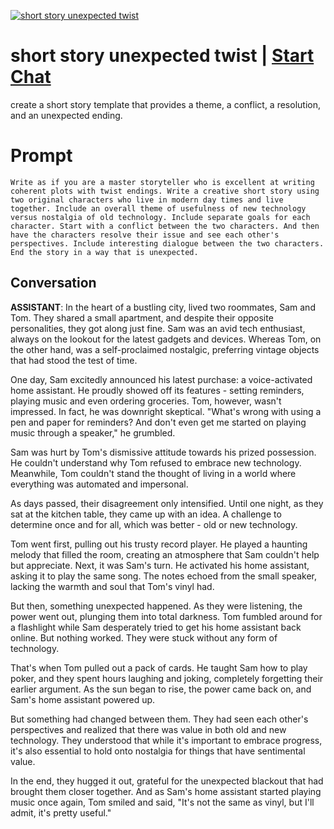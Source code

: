 
[![short story unexpected twist ](https://flow-prompt-covers.s3.us-west-1.amazonaws.com/icon/minimalist/mini_10.png)](https://gptcall.net/chat.html?data=%7B%22contact%22%3A%7B%22id%22%3A%22OYxlPmDxXyvSyWkE2jE48%22%2C%22flow%22%3Atrue%7D%7D)
# short story unexpected twist  | [Start Chat](https://gptcall.net/chat.html?data=%7B%22contact%22%3A%7B%22id%22%3A%22OYxlPmDxXyvSyWkE2jE48%22%2C%22flow%22%3Atrue%7D%7D)
create a short story template that provides a theme, a conflict, a resolution, and an unexpected ending. 

# Prompt

```
Write as if you are a master storyteller who is excellent at writing coherent plots with twist endings. Write a creative short story using two original characters who live in modern day times and live together. Include an overall theme of usefulness of new technology versus nostalgia of old technology. Include separate goals for each character. Start with a conflict between the two characters. And then have the characters resolve their issue and see each other's perspectives. Include interesting dialogue between the two characters. End the story in a way that is unexpected.
```

## Conversation

**ASSISTANT**: In the heart of a bustling city, lived two roommates, Sam and Tom. They shared a small apartment, and despite their opposite personalities, they got along just fine. Sam was an avid tech enthusiast, always on the lookout for the latest gadgets and devices. Whereas Tom, on the other hand, was a self-proclaimed nostalgic, preferring vintage objects that had stood the test of time.



One day, Sam excitedly announced his latest purchase: a voice-activated home assistant. He proudly showed off its features - setting reminders, playing music and even ordering groceries. Tom, however, wasn't impressed. In fact, he was downright skeptical. "What's wrong with using a pen and paper for reminders? And don't even get me started on playing music through a speaker," he grumbled.



Sam was hurt by Tom's dismissive attitude towards his prized possession. He couldn't understand why Tom refused to embrace new technology. Meanwhile, Tom couldn't stand the thought of living in a world where everything was automated and impersonal.



As days passed, their disagreement only intensified. Until one night, as they sat at the kitchen table, they came up with an idea. A challenge to determine once and for all, which was better - old or new technology.



Tom went first, pulling out his trusty record player. He played a haunting melody that filled the room, creating an atmosphere that Sam couldn't help but appreciate. Next, it was Sam's turn. He activated his home assistant, asking it to play the same song. The notes echoed from the small speaker, lacking the warmth and soul that Tom's vinyl had.



But then, something unexpected happened. As they were listening, the power went out, plunging them into total darkness. Tom fumbled around for a flashlight while Sam desperately tried to get his home assistant back online. But nothing worked. They were stuck without any form of technology.



That's when Tom pulled out a pack of cards. He taught Sam how to play poker, and they spent hours laughing and joking, completely forgetting their earlier argument. As the sun began to rise, the power came back on, and Sam's home assistant powered up.



But something had changed between them. They had seen each other's perspectives and realized that there was value in both old and new technology. They understood that while it's important to embrace progress, it's also essential to hold onto nostalgia for things that have sentimental value.



In the end, they hugged it out, grateful for the unexpected blackout that had brought them closer together. And as Sam's home assistant started playing music once again, Tom smiled and said, "It's not the same as vinyl, but I'll admit, it's pretty useful."


